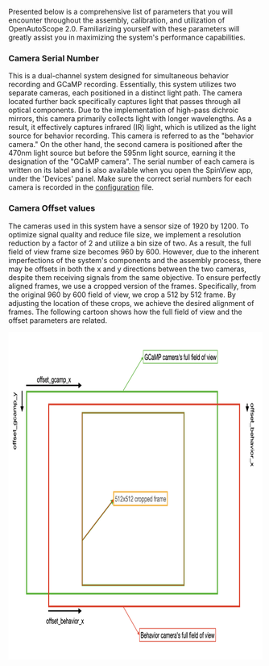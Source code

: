 Presented below is a comprehensive list of parameters that you will encounter throughout the assembly, calibration, and utilization of OpenAutoScope 2.0. Familiarizing yourself with these parameters will greatly assist you in maximizing the system's performance capabilities.

### Camera Serial Number
This is a dual-channel system designed for simultaneous behavior recording and GCaMP recording. Essentially, this system utilizes two separate cameras, each positioned in a distinct light path. The camera located further back specifically captures light that passes through all optical components. Due to the implementation of high-pass dichroic mirrors, this camera primarily collects light with longer wavelengths. As a result, it effectively captures infrared (IR) light, which is utilized as the light source for behavior recording. This camera is referred to as the "behavior camera." On the other hand, the second camera is positioned after the 470nm light source but before the 595nm light source, earning it the designation of the "GCaMP camera". The serial number of each camera is written on its label and is also available when you open the SpinView app, under the 'Devices' panel. Make sure the correct serial numbers for each camera is recorded in the [configuration](../configs.json) file.

### Camera Offset values
The cameras used in this system have a sensor size of 1920 by 1200. To optimize signal quality and reduce file size, we implement a resolution reduction by a factor of 2 and utilize a bin size of two. As a result, the full field of view frame size becomes 960 by 600. However, due to the inherent imperfections of the system's components and the assembly process, there may be offsets in both the x and y directions between the two cameras, despite them receiving signals from the same objective. To ensure perfectly aligned frames, we use a cropped version of the frames. Specifically, from the original 960 by 600 field of view, we crop a 512 by 512 frame. By adjusting the location of these crops, we achieve the desired alignment of frames. The following cartoon shows how the full field of view and the offset parameters are related.

<p align="center">
  <img src="../images/images/offsets.PNG" alt="Image" width="900" height="650">
</p>
